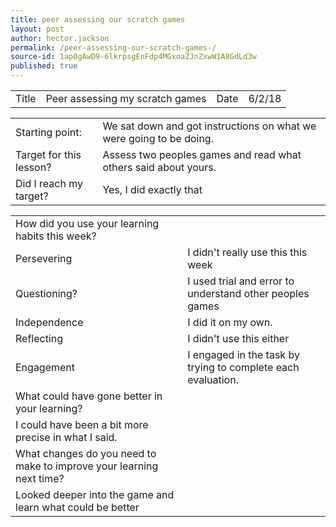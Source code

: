 ```yaml
---
title: peer assessing our scratch games 
layout: post
author: hector.jackson
permalink: /peer-assessing-our-scratch-games-/
source-id: 1ap0gAwD9-6lkrpsgEnFdp4MGxoaZJnZxwW1A8GdLd3w
published: true
---
```

<table>
  <tr>
    <td>Title</td>
    <td>Peer assessing my scratch games</td>
    <td>Date</td>
    <td>6/2/18</td>
  </tr>
</table>


<table>
  <tr>
    <td>Starting point:</td>
    <td>We sat down and got instructions on what we were going to be doing.</td>
  </tr>
  <tr>
    <td>Target for this lesson?</td>
    <td>Assess two peoples games and read what others said about yours.</td>
  </tr>
  <tr>
    <td>Did I reach my target? </td>
    <td>Yes, I did exactly that</td>
  </tr>
</table>


<table>
  <tr>
    <td>How did you use your learning habits this week?</td>
    <td></td>
  </tr>
  <tr>
    <td>Persevering</td>
    <td>I didn't really use this this week</td>
  </tr>
  <tr>
    <td>Questioning?</td>
    <td>I used trial and error to understand other peoples games</td>
  </tr>
  <tr>
    <td>Independence</td>
    <td>I did it on my own.</td>
  </tr>
  <tr>
    <td>Reflecting</td>
    <td>I didn't use this either</td>
  </tr>
  <tr>
    <td>Engagement</td>
    <td>I engaged in the task by trying to complete each evaluation.</td>
  </tr>
  <tr>
    <td>What could have gone better in your learning?</td>
    <td></td>
  </tr>
  <tr>
    <td>I could have been a bit more precise in what I said.</td>
    <td></td>
  </tr>
  <tr>
    <td>What changes do you need to make to improve your learning next time?</td>
    <td></td>
  </tr>
  <tr>
    <td>Looked deeper into the game and learn what could be better
</td>
    <td></td>
  </tr>
</table>


